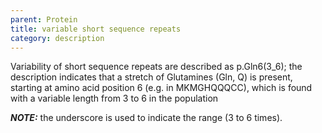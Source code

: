 ```yaml
---
parent: Protein
title: variable short sequence repeats
category: description
---
```


Variability of short sequence repeats are described as p.Gln6(3_6); the description indicates that a stretch of Glutamines (Gln, Q) is present, starting at amino acid position 6 (e.g. in MKMGHQQQCC), which is found with a variable length from 3 to 6 in the population

_**NOTE:**_ the underscore is used to indicate the range (3 to 6 times).